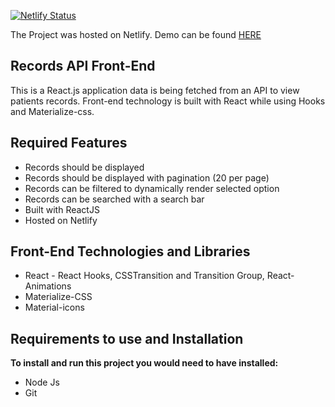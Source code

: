 [![Netlify Status](https://api.netlify.com/api/v1/badges/25be9a48-0aed-43be-8804-c5bb249dfeb8/deploy-status)](https://app.netlify.com/sites/enye-phase1/deploys)

The Project was hosted on Netlify. 
Demo can be found [HERE](https://enye-phase1.netlify.app/)

## Records API Front-End

This is a React.js application data is being fetched from an API to view patients records. Front-end technology is built with React while using Hooks and Materialize-css.


## Required Features

- Records should be displayed
- Records should be displayed with pagination (20 per page)
- Records can be filtered to dynamically render selected option
- Records can be searched with a search bar
- Built with ReactJS
- Hosted on Netlify

## Front-End Technologies and Libraries
- React - React Hooks, CSSTransition and Transition Group, React-Animations
- Materialize-CSS
- Material-icons


## Requirements to use and Installation
**To install and run this project you would need to have installed:**
- Node Js
- Git